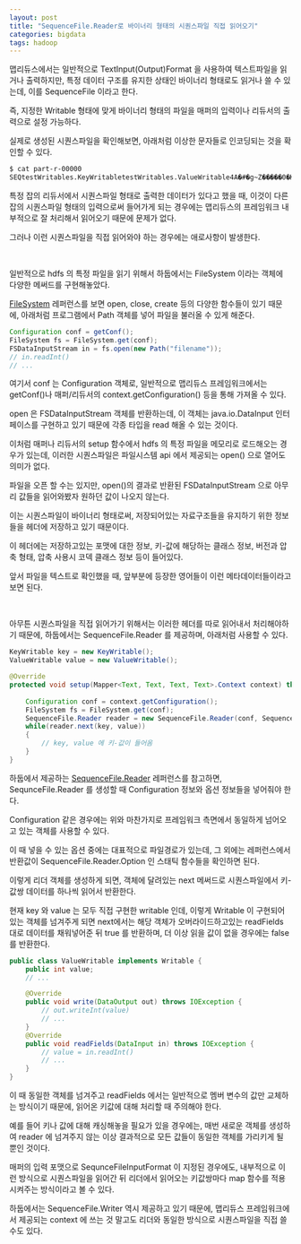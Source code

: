 ```yaml
---
layout: post
title: "SequenceFile.Reader로 바이너리 형태의 시퀀스파일 직접 읽어오기"
categories: bigdata
tags: hadoop
---
```


맵리듀스에서는 일반적으로 TextInput(Output)Format 을 사용하여 텍스트파일을 읽거나 출력하지만, 특정 데이터 구조를 유지한 상태인 바이너리 형태로도 읽거나 쓸 수 있는데, 이를 SequenceFile 이라고 한다.

즉, 지정한 Writable 형태에 맞게 바이너리 형태의 파일을 매퍼의 입력이나 리듀서의 출력으로 설정 가능하다.

실제로 생성된 시퀀스파일을 확인해보면, 아래처럼 이상한 문자들로 인코딩되는 것을 확인할 수 있다.

```bash
$ cat part-r-00000
SEQtestWritables.KeyWritabletestWritables.ValueWritable4A�#�g~Z�����0�K�����v&�>T� �/ƾ�UɿpȾ�q��8i�>�?�`��r?�ܖ>...
```

특정 잡의 리듀서에서 시퀀스파일 형태로 출력한 데이터가 있다고 했을 때, 이것이 다른 잡의 시퀀스파일 형태의 입력으로써 들어가게 되는 경우에는 맵리듀스의 프레임워크 내부적으로 잘 처리해서 읽어오기 때문에 문제가 없다.

그러나 이런 시퀀스파일을 직접 읽어와야 하는 경우에는 애로사항이 발생한다.

<br>

일반적으로 hdfs 의 특정 파일을 읽기 위해서 하둡에서는 FileSystem 이라는 객체에 다양한 메써드를 구현해놓았다.

[FileSystem](https://hadoop.apache.org/docs/stable/api/org/apache/hadoop/fs/FileSystem.html) 레퍼런스를 보면 open, close, create 등의 다양한 함수들이 있기 때문에, 아래처럼 프로그램에서 Path 객체를 넣어 파일을 불러올 수 있게 해준다.

```java
Configuration conf = getConf();
FileSystem fs = FileSystem.get(conf);
FSDataInputStream in = fs.open(new Path("filename"));
// in.readInt()
// ...
```

여기서 conf 는 Configuration 객체로, 일반적으로 맵리듀스 프레임워크에서는 getConf()나 매퍼/리듀서의 context.getConfiguration() 등을 통해 가져올 수 있다.

open 은 FSDataInputStream 객체를 반환하는데, 이 객체는 java.io.DataInput 인터페이스를 구현하고 있기 때문에 각종 타입을 read 해올 수 있는 것이다.

이처럼 매퍼나 리듀서의 setup 함수에서 hdfs 의 특정 파일을 메모리로 로드해오는 경우가 있는데, 이러한 시퀀스파일은 파일시스템 api 에서 제공되는 open() 으로 열어도 의미가 없다.

파일을 오픈 할 수는 있지만, open()의 결과로 반환된 FSDataInputStream 으로 아무리 값들을 읽어와봤자 원하던 값이 나오지 않는다.

이는 시퀀스파일이 바이너리 형태로써, 저장되어있는 자료구조들을 유지하기 위한 정보들을 헤더에 저장하고 있기 때문이다.

이 헤더에는 저장하고있는 포맷에 대한 정보, 키-값에 해당하는 클래스 정보, 버전과 압축 형태, 압축 사용시 코덱 클래스 정보 등이 들어있다.

앞서 파일을 텍스트로 확인했을 때, 앞부분에 등장한 영어들이 이런 메타데이터들이라고 보면 된다.

<br>

아무튼 시퀀스파일을 직접 읽어가기 위해서는 이러한 헤더를 따로 읽어내서 처리해야하기 때문에, 하둡에서는 SequenceFile.Reader 를 제공하며, 아래처럼 사용할 수 있다.

```java
KeyWritable key = new KeyWritable();
ValueWritable value = new ValueWritable();

@Override
protected void setup(Mapper<Text, Text, Text, Text>.Context context) throws IOException, InterruptedException {
    
    Configuration conf = context.getConfiguration();
    FileSystem fs = FileSystem.get(conf);
    SequenceFile.Reader reader = new SequenceFile.Reader(conf, SequenceFile.Reader.file(new Path("filename")));
    while(reader.next(key, value))
    {
        // key, value 에 키-값이 들어옴
    }
}
```

하둡에서 제공하는 [SequenceFile.Reader](https://hadoop.apache.org/docs/r2.8.0/hadoop-project-dist/hadoop-common/api/org/apache/hadoop/io/SequenceFile.Reader.html) 레퍼런스를 참고하면, SequnceFile.Reader 를 생성할 때 Configuration 정보와 옵션 정보들을 넣어줘야 한다.

Configuration 같은 경우에는 위와 마찬가지로 프레임워크 측면에서 동일하게 넘어오고 있는 객체를 사용할 수 있다.

이 때 넣을 수 있는 옵션 중에는 대표적으로 파일경로가 있는데, 그 외에는 레퍼런스에서 반환값이 SequenceFile.Reader.Option 인 스태틱 함수들을 확인하면 된다.

이렇게 리더 객체를 생성하게 되면, 객체에 달려있는 next 메써드로 시퀀스파일에서 키-값쌍 데이터를 하나씩 읽어서 반환한다.

현재 key 와 value 는 모두 직접 구현한 writable 인데, 이렇게 Writable 이 구현되어있는 객체를 넘겨주게 되면 next에서는 해당 객체가 오버라이드하고있는 readFields 대로 데이터를 채워넣어준 뒤 true 를 반환하며, 더 이상 읽을 값이 없을 경우에는 false 를 반환한다.

```java
public class ValueWritable implements Writable {
    public int value;
    // ...

    @Override
    public void write(DataOutput out) throws IOException {
        // out.writeInt(value)
        // ...
    }
    @Override
    public void readFields(DataInput in) throws IOException {
        // value = in.readInt()
        // ...
    }
}
```

이 때 동일한 객체를 넘겨주고 readFields 에서는 일반적으로 멤버 변수의 값만 교체하는 방식이기 때문에, 읽어온 키값에 대해 처리할 때 주의해야 한다.

예를 들어 키나 값에 대해 캐싱해놓을 필요가 있을 경우에는, 매번 새로운 객체를 생성하여 reader 에 넘겨주지 않는 이상 결과적으로 모든 값들이 동일한 객체를 가리키게 될 뿐인 것이다.

매퍼의 입력 포맷으로 SequnceFileInputFormat 이 지정된 경우에도, 내부적으로 이런 방식으로 시퀀스파일을 읽어간 뒤 리더에서 읽어오는 키값쌍마다 map 함수를 적용시켜주는 방식이라고 볼 수 있다.

하둡에서는 SequenceFile.Writer 역시 제공하고 있기 때문에, 맵리듀스 프레임워크에서 제공되는 context 에 쓰는 것 말고도 리더와 동일한 방식으로 시퀀스파일을 직접 쓸 수도 있다.